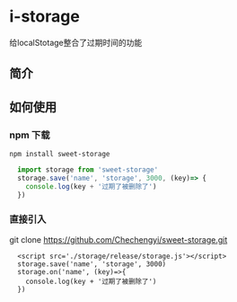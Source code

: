 # i-storage
给localStotage整合了过期时间的功能

## 简介


## 如何使用

###  npm 下载
  ```
  npm install sweet-storage
  ```
  
  ```javascript
    import storage from 'sweet-storage'
    storage.save('name', 'storage', 3000, (key)=> {
      console.log(key + '过期了被删除了')
    })
  ```

###  直接引入
  git clone https://github.com/Chechengyi/sweet-storage.git
  
  ```
    <script src='./storage/release/storage.js'></script>
    storage.save('name', 'storage', 3000)
    storage.on('name', (key)=>{
      console.log(key + '过期了被删除了')
    })
  ```
  

